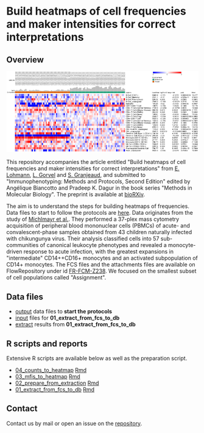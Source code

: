 # Build heatmaps of cell frequencies and maker intensities for correct interpretations

## Overview

![Heatmap of cell frequency with Phantasus](extdata/cartoon.png "Heatmap of cell frequency with Phantasus")

This repository accompanies the article entitled "Build heatmaps of cell frequencies and maker intensities for correct interpretations" from [E. Lohmann](https://orcid.org/0000-0002-3230-8363), [L. Gorvel](https://orcid.org/0000-0001-7526-261X) and [S. Granjeaud](https://orcid.org/0000-0001-9245-1535), and submitted to "Immunophenotyping: Methods and Protocols, Second Edition" edited by Angélique Biancotto and Pradeep K. Dagur in the book series "Methods in Molecular Biology". The preprint is available at [bioRXiv]().

The aim is to understand the steps for building heatmaps of frequencies. Data files to start to follow the protocols are [here](output). Data originates from the study of [Michlmayr et al.](https://www.embopress.org/doi/full/10.15252/msb.20177862). They performed a 37-plex mass cytometry acquisition of peripheral blood mononuclear cells (PBMCs) of acute- and convalescent-phase samples obtained from 43 children naturally infected with chikungunya virus. Their analysis classified cells into 57 sub-communities of canonical leukocyte phenotypes and revealed a monocyte-driven response to acute infection, with the greatest expansions in "intermediate" CD14++CD16+ monocytes and an activated subpopulation of CD14+ monocytes. The FCS files and the attachments files are available on FlowRepository under id [FR-FCM-Z238](https://flowrepository.org/id/FR-FCM-Z238). We focused on the smallest subset of cell populations called "Assignment".


## Data files

* [output](https://github.com/i-cyto/build-heatmaps-imp2/tree/main/output) data files to __start the protocols__
* [input](https://github.com/i-cyto/build-heatmaps-imp2/tree/main/input) files for __01_extract_from_fcs_to_db__
* [extract](https://github.com/i-cyto/build-heatmaps-imp2/tree/main/extract) results from __01_extract_from_fcs_to_db__


## R scripts and reports

Extensive R scripts are available below as well as the preparation script.

* [04_counts_to_heatmap](04_counts_to_heatmap.html) [Rmd](04_counts_to_heatmap.Rmd)
* [03_mfis_to_heatmap](03_mfis_to_heatmap.html) [Rmd](03_mfis_to_heatmap.Rmd)
* [02_prepare_from_extraction](02_prepare_from_extraction.html) [Rmd](02_prepare_from_extraction.Rmd)
* [01_extract_from_fcs_to_db](01_extract_from_fcs_to_db.html) [Rmd](01_extract_from_fcs_to_db.Rmd)


## Contact

Contact us by mail or open an issue on the [repository](https://github.com/i-cyto/build-heatmaps-imp2/).
